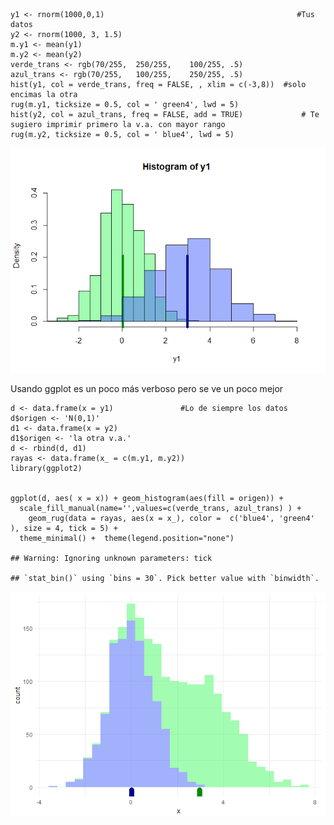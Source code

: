     y1 <- rnorm(1000,0,1)                                           #Tus datos
    y2 <- rnorm(1000, 3, 1.5)
    m.y1 <- mean(y1)
    m.y2 <- mean(y2)
    verde_trans <- rgb(70/255,  250/255,    100/255, .5)
    azul_trans <- rgb(70/255,   100/255,    250/255, .5)
    hist(y1, col = verde_trans, freq = FALSE, , xlim = c(-3,8))  #solo encimas la otra
    rug(m.y1, ticksize = 0.5, col = ' green4', lwd = 5)
    hist(y2, col = azul_trans, freq = FALSE, add = TRUE)             # Te sugiero imprimir primero la v.a. con mayor rango
    rug(m.y2, ticksize = 0.5, col = ' blue4', lwd = 5)

![](histograma_medias_files/figure-markdown_strict/unnamed-chunk-1-1.png)

Usando ggplot es un poco más verboso pero se ve un poco mejor

    d <- data.frame(x = y1)               #Lo de siempre los datos
    d$origen <- 'N(0,1)'
    d1 <- data.frame(x = y2)
    d1$origen <- 'la otra v.a.'
    d <- rbind(d, d1)
    rayas <- data.frame(x_ = c(m.y1, m.y2))
    library(ggplot2)


    ggplot(d, aes( x = x)) + geom_histogram(aes(fill = origen)) +
      scale_fill_manual(name='',values=c(verde_trans, azul_trans) ) +
        geom_rug(data = rayas, aes(x = x_), color =  c('blue4', 'green4' ), size = 4, tick = 5) +
      theme_minimal() +  theme(legend.position="none")

    ## Warning: Ignoring unknown parameters: tick

    ## `stat_bin()` using `bins = 30`. Pick better value with `binwidth`.

![](histograma_medias_files/figure-markdown_strict/unnamed-chunk-2-1.png)
